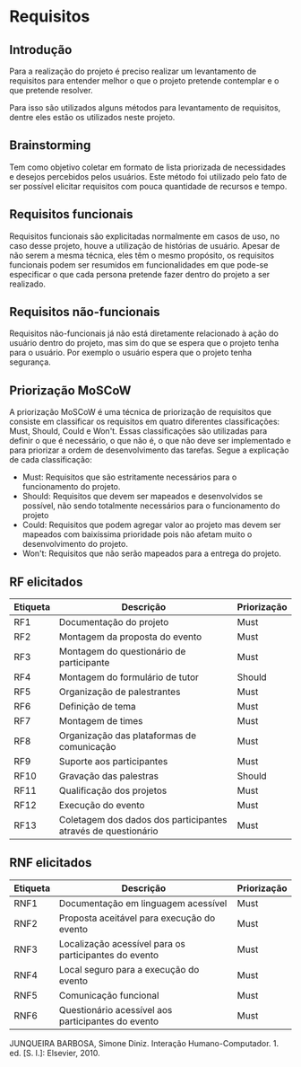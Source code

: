 # Requisitos

## Introdução

Para a realização do projeto é preciso realizar um levantamento de requisitos para entender melhor o que o projeto pretende contemplar e o que pretende resolver.

Para isso são utilizados alguns métodos para levantamento de requisitos, dentre eles estão os utilizados neste projeto.

## Brainstorming

Tem como objetivo coletar em formato de lista priorizada de necessidades e desejos percebidos pelos usuários. Este método foi utilizado pelo fato de ser possível elicitar requisitos com pouca quantidade de recursos e tempo.

## Requisitos funcionais

Requisitos funcionais são explicitadas normalmente em casos de uso, no caso desse projeto, houve a utilização de histórias de usuário. Apesar de não serem a mesma técnica, eles têm o mesmo propósito, os requisitos funcionais podem ser resumidos em funcionalidades em que pode-se especificar o que cada persona pretende fazer dentro do projeto a ser realizado.

## Requisitos não-funcionais

Requisitos não-funcionais já não está diretamente relacionado à ação do usuário dentro do projeto, mas sim do que se espera que o projeto tenha para o usuário. Por exemplo o usuário espera que o projeto tenha segurança.

## Priorização MoSCoW

A priorização MoSCoW é uma técnica de priorização de requisitos que consiste em classificar os requisitos em quatro diferentes classificações: Must, Should, Could e Won't. Essas classificações são utilizadas para definir o que é necessário, o que não é, o que não deve ser implementado e para priorizar a ordem de desenvolvimento das tarefas. Segue a explicação de cada classificação:

- Must: Requisitos que são estritamente necessários para o funcionamento do projeto.
- Should: Requisitos que devem ser mapeados e desenvolvidos se possível, não sendo totalmente necessários para o funcionamento do projeto
- Could: Requisitos que podem agregar valor ao projeto mas devem ser mapeados com baixíssima prioridade pois não afetam muito o desenvolvimento do projeto.
- Won't: Requisitos que não serão mapeados para a entrega do projeto.

## RF elicitados

| Etiqueta | Descrição | Priorização |
| - | - | - |
| RF1 | Documentação do projeto | Must |
| RF2 | Montagem da proposta do evento | Must |
| RF3 | Montagem do questionário de participante | Must |
| RF4 | Montagem do formulário de tutor | Should |
| RF5 | Organização de palestrantes | Must |
| RF6 | Definição de tema | Must |
| RF7 | Montagem de times | Must |
| RF8 | Organização das plataformas de comunicação | Must |
| RF9 | Suporte aos participantes | Must |
| RF10 | Gravação das palestras | Should |
| RF11 | Qualificação dos projetos | Must |
| RF12 | Execução do evento | Must |
| RF13 | Coletagem dos dados dos participantes através de questionário | Must |

## RNF elicitados

| Etiqueta | Descrição | Priorização |
| - | - | - |
| RNF1 | Documentação em linguagem acessível | Must |
| RNF2 | Proposta aceitável para execução do evento | Must |
| RNF3 | Localização acessível para os participantes do evento | Must |
| RNF4 | Local seguro para a execução do evento | Must |
| RNF5 | Comunicação funcional | Must |
| RNF6 | Questionário acessível aos participantes do evento | Must |

JUNQUEIRA BARBOSA, Simone Diniz. Interação Humano-Computador. 1. ed. [S. l.]: Elsevier, 2010.
